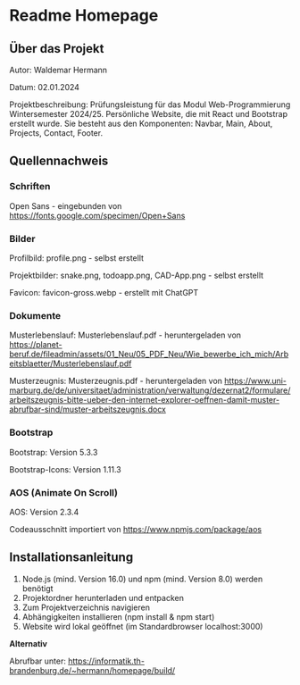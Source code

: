 # Readme Homepage

## Über das Projekt

Autor: Waldemar Hermann

Datum: 02.01.2024

Projektbeschreibung: Prüfungsleistung für das Modul Web-Programmierung Wintersemester 2024/25. Persönliche Website, die mit React und Bootstrap erstellt wurde. Sie besteht aus den Komponenten: Navbar, Main, About, Projects, Contact, Footer. 


## Quellennachweis

### Schriften

Open Sans - eingebunden von https://fonts.google.com/specimen/Open+Sans

### Bilder

Profilbild: profile.png - selbst erstellt

Projektbilder: snake.png, todoapp.png, CAD-App.png - selbst erstellt

Favicon: favicon-gross.webp - erstellt mit ChatGPT

### Dokumente

Musterlebenslauf: Musterlebenslauf.pdf - heruntergeladen von https://planet-beruf.de/fileadmin/assets/01_Neu/05_PDF_Neu/Wie_bewerbe_ich_mich/Arbeitsblaetter/Musterlebenslauf.pdf

Musterzeugnis: Musterzeugnis.pdf - heruntergeladen von https://www.uni-marburg.de/de/universitaet/administration/verwaltung/dezernat2/formulare/arbeitszeugnis-bitte-ueber-den-internet-explorer-oeffnen-damit-muster-abrufbar-sind/muster-arbeitszeugnis.docx

### Bootstrap

Bootstrap: Version 5.3.3

Bootstrap-Icons: Version 1.11.3

### AOS (Animate On Scroll)

AOS: Version 2.3.4

Codeausschnitt importiert von https://www.npmjs.com/package/aos


## Installationsanleitung

1. Node.js (mind. Version 16.0) und npm (mind. Version 8.0) werden benötigt
2. Projektordner herunterladen und entpacken
3. Zum Projektverzeichnis navigieren
4. Abhängigkeiten installieren (npm install & npm start)
5. Website wird lokal geöffnet (im Standardbrowser localhost:3000)

**Alternativ**

Abrufbar unter: https://informatik.th-brandenburg.de/~hermann/homepage/build/
